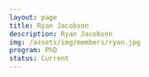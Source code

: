 ```yaml
---
layout: page
title: Ryan Jacobson
description: Ryan Jacobson
img: /assets/img/members/ryan.jpg
program: PhD
status: Current
---
```


<img class="profile_img" src="{{ page.img | prepend: site.baseurl | prepend: site.url }}" alt=""/>